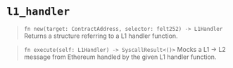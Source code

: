 # `l1_handler`

> `fn new(target: ContractAddress, selector: felt252) -> L1Handler`
Returns a structure referring to a L1 handler function.

> `fn execute(self: L1Handler) -> SyscallResult<()>`
Mocks a L1 -> L2 message from Ethereum handled by the given L1 handler function.
